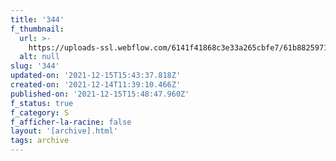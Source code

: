 ```yaml
---
title: '344'
f_thumbnail:
  url: >-
    https://uploads-ssl.webflow.com/6141f41868c3e33a265cbfe7/61b88259710b69da4ede0be8_344.jpg
  alt: null
slug: '344'
updated-on: '2021-12-15T15:43:37.818Z'
created-on: '2021-12-14T11:39:10.466Z'
published-on: '2021-12-15T15:48:47.960Z'
f_status: true
f_category: S
f_afficher-la-racine: false
layout: '[archive].html'
tags: archive
---
```



